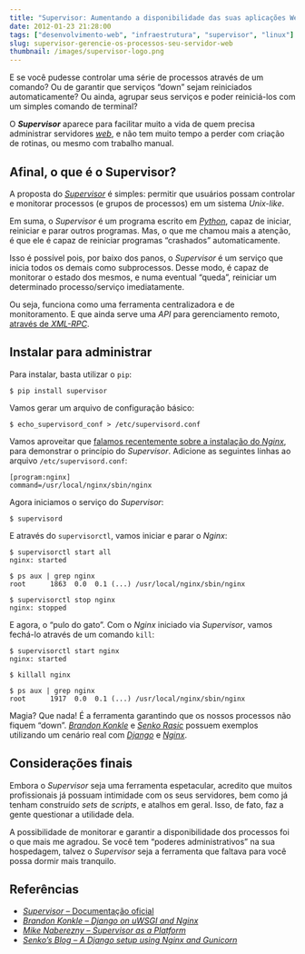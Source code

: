 ```yaml
---
title: "Supervisor: Aumentando a disponibilidade das suas aplicações Web"
date: 2012-01-23 21:28:00
tags: ["desenvolvimento-web", "infraestrutura", "supervisor", "linux"]
slug: supervisor-gerencie-os-processos-seu-servidor-web
thumbnail: /images/supervisor-logo.png
---
```


E se você pudesse controlar uma série de processos
através de um comando? Ou de garantir que serviços “down” sejam
reiniciados automaticamente? Ou ainda, agrupar seus serviços e poder
reiniciá-los com um simples comando de terminal?

O **_Supervisor_** aparece para facilitar muito a vida de quem precisa
administrar servidores [*web*][], e não tem muito tempo a perder com
criação de rotinas, ou mesmo com trabalho manual.

## Afinal, o que é o Supervisor?

A proposta do [*Supervisor*][] é simples: permitir que usuários possam
controlar e monitorar processos (e grupos de processos) em um sistema
_Unix-like_.

Em suma, o _Supervisor_ é um programa escrito em [*Python*][], capaz de
iniciar, reiniciar e parar outros programas. Mas, o que me chamou mais a
atenção, é que ele é capaz de reiniciar programas “crashados”
automaticamente.

Isso é possível pois, por baixo dos panos, o _Supervisor_ é um serviço
que inicia todos os demais como subprocessos. Desse modo, é capaz de
monitorar o estado dos mesmos, e numa eventual “queda”, reiniciar um
determinado processo/serviço imediatamente.

Ou seja, funciona como uma ferramenta centralizadora e de monitoramento.
E que ainda serve uma _API_ para gerenciamento remoto, [através de *XML-RPC*][].

## Instalar para administrar

Para instalar, basta utilizar o `pip`:

```text
$ pip install supervisor
```

Vamos gerar um arquivo de configuração básico:

```text
$ echo_supervisord_conf > /etc/supervisord.conf
```

Vamos aproveitar que [falamos recentemente sobre a instalação do *Nginx*][],
para demonstrar o princípio do _Supervisor_. Adicione as
seguintes linhas ao arquivo `/etc/supervisord.conf`:

```config
[program:nginx]
command=/usr/local/nginx/sbin/nginx
```

Agora iniciamos o serviço do _Supervisor_:

```text
$ supervisord
```

E através do `supervisorctl`, vamos iniciar e parar o _Nginx_:

```text
$ supervisorctl start all
nginx: started

$ ps aux | grep nginx
root      1863  0.0  0.1 (...) /usr/local/nginx/sbin/nginx

$ supervisorctl stop nginx
nginx: stopped
```

E agora, o “pulo do gato”. Com o _Nginx_ iniciado via _Supervisor_,
vamos fechá-lo através de um comando `kill`:

```text
$ supervisorctl start nginx
nginx: started

$ killall nginx

$ ps aux | grep nginx
root      1917  0.0  0.1 (...) /usr/local/nginx/sbin/nginx
```

Magia? Que nada! É a ferramenta garantindo que os nossos processos não
fiquem “down”. [*Brandon Konkle*][] e [*Senko Rasic*][] possuem exemplos
utilizando um cenário real com [*Django*][] e [*Nginx*][].

## Considerações finais

Embora o _Supervisor_ seja uma ferramenta espetacular, acredito que
muitos profissionais já possuam intimidade com os seus servidores, bem
como já tenham construído _sets_ de _scripts_, e atalhos em geral. Isso,
de fato, faz a gente questionar a utilidade dela.

A possibilidade de monitorar e garantir a disponibilidade dos processos
foi o que mais me agradou. Se você tem “poderes administrativos” na sua
hospedagem, talvez o _Supervisor_ seja a ferramenta que faltava para
você possa dormir mais tranquilo.

## Referências

- [*Supervisor* – Documentação oficial][]
- [*Brandon Konkle – Django on uWSGI and Nginx*][]
- [*Mike Naberezny – Supervisor as a Platform*][]
- [*Senko’s Blog – A Django setup using Nginx and Gunicorn*][]

[*web*]: /tag/desenvolvimento-web.html "Leia mais sobre Web"
[*supervisor*]: http://supervisord.org/ "Conheça o projeto Supervisor"
[*python*]: /tag/python.html "Leia mais sobre Python"
[através de *xml-rpc*]: http://supervisord.org/api.html "Leia mais sobre a API do Supervisor"
[falamos recentemente sobre a instalação do *nginx*]: /2011/12/19/nginx-poderoso-rapido-facil.html "Nginx: Poderoso, rápido e fácil"
[*brandon konkle*]: http://brandonkonkle.com/blog/2010/sep/14/django-uwsgi-and-nginx/ "Django on uWSGI and Nginx"
[*senko rasic*]: http://senko.net/en/django-nginx-gunicorn/ "A Django setup using Nginx and Gunicorn"
[*django*]: /tag/django.html "Leia mais sobre Django"
[*nginx*]: /tag/nginx.html "Leia mais sobre Nginx"
[*supervisor* – documentação oficial]: http://supervisord.org/ "Supervisor - A process control system"
[*brandon konkle – django on uwsgi and nginx*]: http://brandonkonkle.com/blog/2010/sep/14/django-uwsgi-and-nginx/ "Saiba como montar um servidor Nginx com Django, uWSGI e Supervisor"
[*mike naberezny – supervisor as a platform*]: http://www.plope.com/static/misc/supervisor-pycon2008.pdf "Apresentação para a PyCon 2008, sobre Supervisor"
[*senko’s blog – a django setup using nginx and gunicorn*]: http://senko.net/en/django-nginx-gunicorn/ "Um ótimo exemplo de uso do Nginx, Django e Supervisor"
